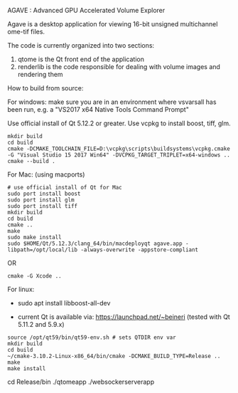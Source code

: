 AGAVE : Advanced GPU Accelerated Volume Explorer

Agave is a desktop application for viewing 16-bit unsigned multichannel ome-tif files.

The code is currently organized into two sections: 
1. qtome is the Qt front end of the application
2. renderlib is the code responsible for dealing with volume images and rendering them

How to build from source:

For windows: make sure you are in an environment where vsvarsall has been run, e.g. a "VS2017 x64 Native Tools Command Prompt"

Use official install of Qt 5.12.2 or greater. 
Use vcpkg to install boost, tiff, glm.

```
mkdir build
cd build
cmake -DCMAKE_TOOLCHAIN_FILE=D:\vcpkg\scripts\buildsystems\vcpkg.cmake -G "Visual Studio 15 2017 Win64" -DVCPKG_TARGET_TRIPLET=x64-windows ..
cmake --build .
```

For Mac: (using macports)

```
# use official install of Qt for Mac
sudo port install boost
sudo port install glm
sudo port install tiff
mkdir build
cd build
cmake ..
make
sudo make install
sudo $HOME/Qt/5.12.3/clang_64/bin/macdeployqt agave.app -libpath=/opt/local/lib -always-overwrite -appstore-compliant
```

OR

```
cmake -G Xcode ..
```

For linux:

- sudo apt install libboost-all-dev

- current Qt is available via: https://launchpad.net/~beineri (tested with Qt 5.11.2 and 5.9.x)

```
source /opt/qt59/bin/qt59-env.sh # sets QTDIR env var
mkdir build
cd build
~/cmake-3.10.2-Linux-x86_64/bin/cmake -DCMAKE_BUILD_TYPE=Release ..
make
make install
```

cd Release/bin
./qtomeapp
./websockerserverapp
